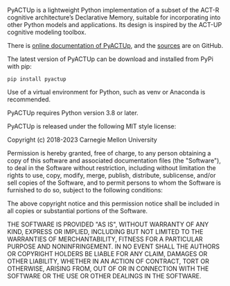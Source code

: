 PyACTUp is a lightweight Python implementation of a subset of the
ACT-R cognitive architecture’s Declarative Memory, suitable for
incorporating into other Python models and applications. Its design
is inspired by the ACT-UP cognitive modeling toolbox.

There is [online documentation of PyACTUp](http://koalemos.psy.cmu.edu/pyactup/),
and the [sources](https://github.com/dfmorrison/pyactup/) are on GitHub.

The latest version of PyACTUp can be download and installed from PyPi with pip:

    pip install pyactup

Use of a virtual environment for Python, such as venv or Anaconda is recommended.

PyACTUp requires Python version 3.8 or later.

PyACTUp is released under the following MIT style license:

Copyright (c) 2018-2023 Carnegie Mellon University

Permission is hereby granted, free of charge, to any person obtaining a copy of this
software and associated documentation files (the "Software"), to deal in the Software
without restriction, including without limitation the rights to use, copy, modify,
merge, publish, distribute, sublicense, and/or sell copies of the Software, and to
permit persons to whom the Software is furnished to do so, subject to the following
conditions:

The above copyright notice and this permission notice shall be included in all copies
or substantial portions of the Software.

THE SOFTWARE IS PROVIDED "AS IS", WITHOUT WARRANTY OF ANY KIND, EXPRESS OR IMPLIED,
INCLUDING BUT NOT LIMITED TO THE WARRANTIES OF MERCHANTABILITY, FITNESS FOR A
PARTICULAR PURPOSE AND NONINFRINGEMENT. IN NO EVENT SHALL THE AUTHORS OR COPYRIGHT
HOLDERS BE LIABLE FOR ANY CLAIM, DAMAGES OR OTHER LIABILITY, WHETHER IN AN ACTION OF
CONTRACT, TORT OR OTHERWISE, ARISING FROM, OUT OF OR IN CONNECTION WITH THE SOFTWARE
OR THE USE OR OTHER DEALINGS IN THE SOFTWARE.
